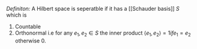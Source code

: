 *Definiton:* A Hilbert space is seperatble if it has a [[Schauder basis]] $S$ which is 
1. Countable
2. Orthonormal i.e for any $e_1,e_2\in S$ the inner product $\langle e_1,e_2\rangle = 1 if e_1=e_2$ otherwise 0.